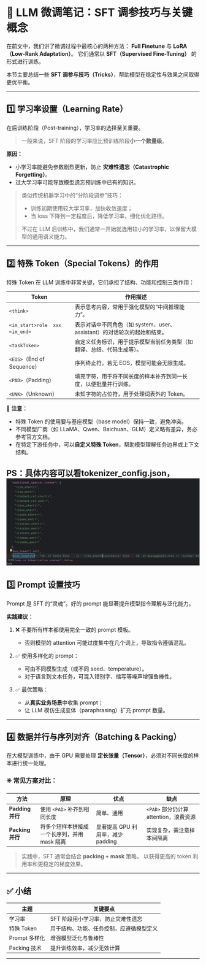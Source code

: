 # 🧠 LLM 微调笔记：SFT 调参技巧与关键概念

在前文中，我们讲了微调过程中最核心的两种方法：
**Full Finetune** 与 **LoRA（Low-Rank Adaptation）**。
它们通常以 **SFT（Supervised Fine-Tuning）** 的形式进行训练。

本节主要总结一些 **SFT 调参与技巧（Tricks）**，帮助模型在稳定性与效果之间取得更优平衡。

---

## 1️⃣ 学习率设置（Learning Rate）

在后训练阶段（Post-training），学习率的选择至关重要。

> 一般来说，SFT 阶段的学习率应比预训练阶段**小一个数量级**。

**原因：**

* 小学习率能避免参数剧烈更新，防止 **灾难性遗忘（Catastrophic Forgetting）**。
* 过大学习率可能导致模型遗忘预训练中已有的知识。

> 类似传统机器学习中的“分阶段调参”技巧：
>
> * 训练初期使用较大学习率，加快收敛速度；
> * 当 loss 下降到一定程度后，降低学习率，细化优化路径。
>
> 不过在 LLM 后训练中，我们通常一开始就选用较小的学习率，以保留大模型的通用语义能力。

---

## 2️⃣ 特殊 Token（Special Tokens）的作用

特殊 Token 在 LLM 训练中非常关键，它们承担了结构、功能和控制三类作用：

| Token                          | 作用描述                                              | 
|--------------------------------|---------------------------------------------------| 
| `<think>`                      | 表示思考内容，常用于强化模型的“中间推理能力”。              |                                 
| `<im_start>role  xxx <im_end>` | 表示对话中不同角色（如 system、user、assistant）的对话轮次的起始和结束。    |  
| `<taskToken>`                  | 自定义任务标识，用于提示模型当前任务类型（如翻译、总结、代码生成等）。               |          
| `<EOS>`（End of Sequence）       | 序列终止符。若无 EOS，模型可能会无限生成。                           |          
| `<PAD>`（Padding）               | 填充字符，用于将不同长度的样本补齐到同一长度，以便批量并行训练。                  
| `<UNK>`（Unknown）               | 未知字符的占位符，用于处理词表外的 Token。                          |                      

🔹 **注意：**

* 特殊 Token 的使用要与基座模型（base model）保持一致，避免冲突。
* 不同模型厂商（如 LLaMA、Qwen、Baichuan、GLM）定义略有差异，务必参考官方文档。
* 在特定下游任务中，可以**自定义特殊 Token**，帮助模型理解任务边界或上下文结构。

PS：具体内容可以看tokenizer_config.json，
![img.png](img.png)
---

## 3️⃣ Prompt 设置技巧

Prompt 是 SFT 的“灵魂”。好的 prompt 能显著提升模型指令理解与泛化能力。

**实践建议：**

1. ❌ 不要所有样本都使用完全一致的 prompt 模板。

   * 否则模型的 attention 可能过度集中在几个词上，导致指令遵循混乱。

2. ✅ 使用多样化的 prompt：

   * 可由不同模型生成（或不同 seed、temperature）。
   * 对于语言到文本任务，可混入错别字、缩写等噪声增强鲁棒性。

3. ✅ 最优策略：

   * 从**真实业务场景**中收集 prompt；
   * 让 LLM 模仿生成变体（paraphrasing）扩充 prompt 数量。

---

## 4️⃣ 数据并行与序列对齐（Batching & Packing）

在大模型训练中，由于 GPU 需要处理 **定长张量（Tensor）**，必须对不同长度的样本进行统一处理。

### ✳️ 常见方案对比：

| 方法             | 原理                        | 优点                      | 缺点                           |
| -------------- | ------------------------- | ----------------------- | ---------------------------- |
| **Padding 并行** | 使用 `<PAD>` 补齐到相同长度        | 简单、通用                   | `<PAD>` 部分仍计算 attention，浪费资源 |
| **Packing 并行** | 将多个短样本拼接成一个长序列，并用 mask 隔离 | 显著提高 GPU 利用率，减少 padding | 实现复杂，需注意样本间隔离                |

> 实践中，SFT 通常会结合 **packing + mask** 策略，
> 以获得更高的 token 利用率和更稳定的梯度效果。

---

## ✅ 小结

| 主题         | 关键要点                 |
| ---------- | -------------------- |
| 学习率        | SFT 阶段用小学习率，防止灾难性遗忘  |
| 特殊 Token   | 用于结构、功能、任务控制，应遵循模型定义 |
| Prompt 多样化 | 增强模型泛化与鲁棒性           |
| Packing 技术 | 提升训练效率，减少无效计算        |

---
 